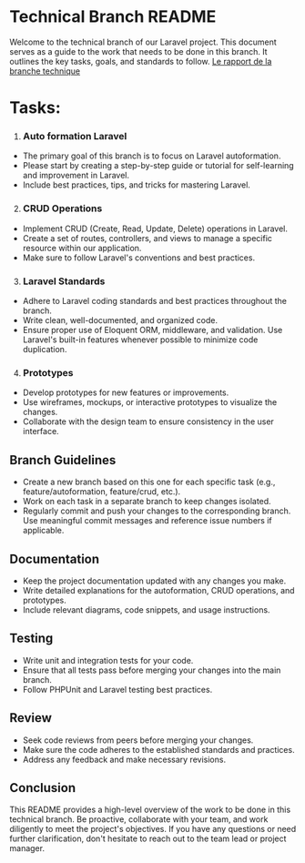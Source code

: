 # Technical Branch README
Welcome to the technical branch of our Laravel project. This document serves as a guide to the work that needs to be done in this branch. It outlines the key tasks, goals, and standards to follow.
 [Le rapport de la branche technique](https://docs.google.com/document/d/1PmwBmz1MMWuG4udm2-E9DZZDb5Ed-S6k0Tz-EpK0B2E/edit#heading=h.8mrjlj6f7e3i)

 # Tasks:

 1. ### Auto formation Laravel
 - The primary goal of this branch is to focus on Laravel autoformation.
 - Please start by creating a step-by-step guide or tutorial for self-learning and improvement in   Laravel.
 - Include best practices, tips, and tricks for mastering Laravel.
 2. ###  CRUD Operations

 - Implement CRUD (Create, Read, Update, Delete) operations in Laravel.
 - Create a set of routes, controllers, and views to manage a specific resource within our       application.
 - Make sure to follow Laravel's conventions and best practices.

 3. ### Laravel Standards
 - Adhere to Laravel coding standards and best practices throughout the branch.
 - Write clean, well-documented, and organized code.
 - Ensure proper use of Eloquent ORM, middleware, and validation.
   Use Laravel's built-in features whenever possible to minimize code duplication.

 4. ### Prototypes
  - Develop prototypes for new features or improvements.
  - Use wireframes, mockups, or interactive prototypes to visualize the changes.
  - Collaborate with the design team to ensure consistency in the user interface.

  ## Branch Guidelines

  - Create a new branch based on this one for each specific task (e.g., feature/autoformation,  feature/crud, etc.).
  - Work on each task in a separate branch to keep changes isolated.
  - Regularly commit and push your changes to the corresponding branch.
    Use meaningful commit messages and reference issue numbers if applicable.

  ## Documentation

  - Keep the project documentation updated with any changes you make.
  - Write detailed explanations for the autoformation, CRUD operations, and prototypes.
  - Include relevant diagrams, code snippets, and usage instructions.

   ## Testing

  - Write unit and integration tests for your code.
  - Ensure that all tests pass before merging your changes into the main branch.
  - Follow PHPUnit and Laravel testing best practices.

  ## Review

  - Seek code reviews from peers before merging your changes.
  - Make sure the code adheres to the established standards and practices.
  - Address any feedback and make necessary revisions.

  ## Conclusion

  This README provides a high-level overview of the work to be done in this technical branch. Be proactive, collaborate with your team, and work diligently to meet the project's objectives. If you have any questions or need further clarification, don't hesitate to reach out to the team lead or project manager. 


